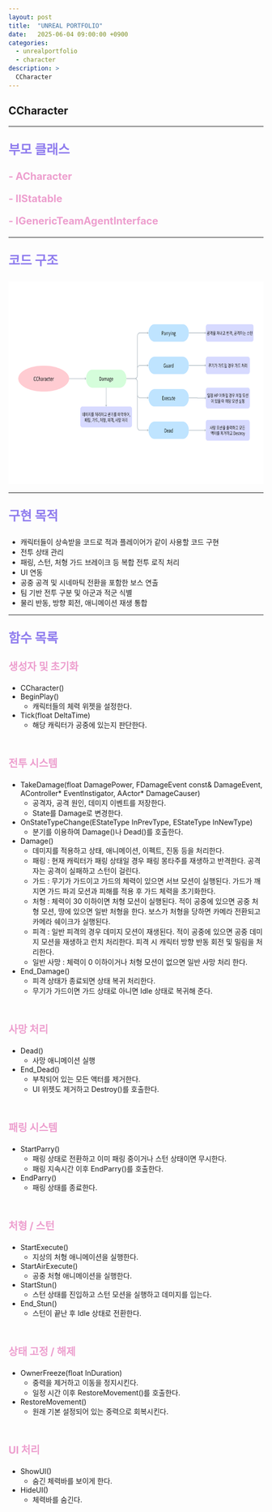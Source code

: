 ```yaml
---
layout: post
title:  "UNREAL PORTFOLIO"
date:   2025-06-04 09:00:00 +0900
categories:
  - unrealportfolio
  - character
description: >
  CCharacter
---
```

## CCharacter

---

<p style = "color:#8f7cee; font-size:25px; font-weight:bold">
부모 클래스
</p>

<p style = "color:#ed9ece; font-size:20px; font-weight:bold">
- ACharacter
<p>
<p style = "color:#ed9ece; font-size:20px; font-weight:bold">
- IIStatable
<p>
<p style = "color:#ed9ece; font-size:20px; font-weight:bold">
- IGenericTeamAgentInterface
<p>

---

<p style = "color:#8f7cee; font-size:25px; font-weight:bold">
코드 구조
</p>

<img src = "/assets/img/unrealportfolio/CCharacter.png" width = "1000" height = "400">

---

<p style = "color:#8f7cee; font-size:25px; font-weight:bold">
구현 목적
</p>

- 캐릭터들이 상속받을 코드로 적과 플레이어가 같이 사용할 코드 구현
- 전투 상태 관리
- 패링, 스턴, 처형 가드 브레이크 등 복합 전투 로직 처리
- UI 연동
- 공중 공격 및 시네마틱 전환을 포함한 보스 연출
- 팀 기반 전투 구분 및 아군과 적군 식별
- 물리 반동, 방향 회전, 애니메이션 재생 통합

---

<p style = "color:#8f7cee; font-size:25px; font-weight:bold">
함수 목록
</p>

<p style = "color:#ed9ece; font-size:20px; font-weight:bold">
생성자 및 초기화
</p>

- CCharacter()
- BeginPlay()
  - 캐릭터들의 체력 위젯을 설정한다.
- Tick(float DeltaTime)
  - 해당 캐릭터가 공중에 있는지 판단한다.

<br/>

<p style = "color:#ed9ece; font-size:20px; font-weight:bold">
전투 시스템
</p>

- TakeDamage(float DamagePower, FDamageEvent const& DamageEvent, AController* EventInstigator, AActor* DamageCauser)
  - 공격자, 공격 원인, 데미지 이벤트를 저장한다.
  - State를 Damage로 변경한다.
- OnStateTypeChange(EStateType InPrevType, EStateType InNewType)
  - 분기를 이용하여 Damage()나 Dead()를 호출한다.
- Damage()
  - 데미지를 적용하고 상태, 애니메이션, 이펙트, 진동 등을 처리한다.
  - 패링 : 현재 캐릭터가 패링 상태일 경우 패링 몽타주를 재생하고 반격한다. 공격자는 공격이 실패하고 스턴이 걸린다.
  - 가드 : 무기가 가드이고 가드의 체력이 있으면 서브 모션이 실행된다. 가드가 깨지면 가드 파괴 모션과 피해를 적용 후 가드 체력을 초기화한다.
  - 처형 : 체력이 30 이하이면 처형 모션이 실행된다. 적이 공중에 있으면 공중 처형 모션, 땅에 있으면 일반 처형을 한다. 보스가 처형을 당하면 카메라 전환되고 카메라 쉐이크가 실행된다.
  - 피격 : 일반 피격의 경우 데미지 모션이 재생된다. 적이 공중에 있으면 공중 데미지 모션을 재생하고 런치 처리한다. 피격 시 캐릭터 방향 반동 회전 및 밀림을 처리한다.
  - 일반 사망 : 체력이 0 이하이거나 처형 모션이 없으면 일반 사망 처리 한다.
- End_Damage()
  - 피격 상태가 종료되면 상태 복귀 처리한다.
  - 무기가 가드이면 가드 상태로 아니면 Idle 상태로 복귀해 준다.

<br/>

<p style = "color:#ed9ece; font-size:20px; font-weight:bold">
사망 처리
</p>

- Dead()
  - 사망 애니메이션 실행
- End_Dead()
   - 부착되어 있는 모든 액터를 제거한다.
   - UI 위젯도 제거하고 Destroy()를 호출한다.

<br/>

<p style = "color:#ed9ece; font-size:20px; font-weight:bold">
패링 시스템
</p>

- StartParry()
   - 패링 상태로 전환하고 이미 패링 중이거나 스턴 상태이면 무시한다.
   - 패링 지속시간 이후 EndParry()를 호출한다.
- EndParry()
  - 패링 상태를 종료한다.

<br/>

<p style = "color:#ed9ece; font-size:20px; font-weight:bold">
처형 / 스턴
</p>

- StartExecute()
  - 지상의 처형 애니메이션을 실행한다.
- StartAirExecute()
  - 공중 처형 애니메이션을 실행한다.
- StartStun()
  - 스턴 상태를 진입하고 스턴 모션을 실행하고 데미지를 입는다.
- End_Stun()
  - 스턴이 끝난 후 Idle 상태로 전환한다.

<br/>

<p style = "color:#ed9ece; font-size:20px; font-weight:bold">
상태 고정 / 해제
</p>

- OwnerFreeze(float InDuration)
  - 중력을 제거하고 이동을 정지시킨다. 
  - 일정 시간 이후 RestoreMovement()를 호출한다.
- RestoreMovement()
  - 원래 기본 설정되어 있는 중력으로 회복시킨다.

<br/>

<p style = "color:#ed9ece; font-size:20px; font-weight:bold">
UI 처리
</p>

- ShowUI()
  - 숨긴 체력바를 보이게 한다.
- HideUI()
  - 체력바를 숨긴다.